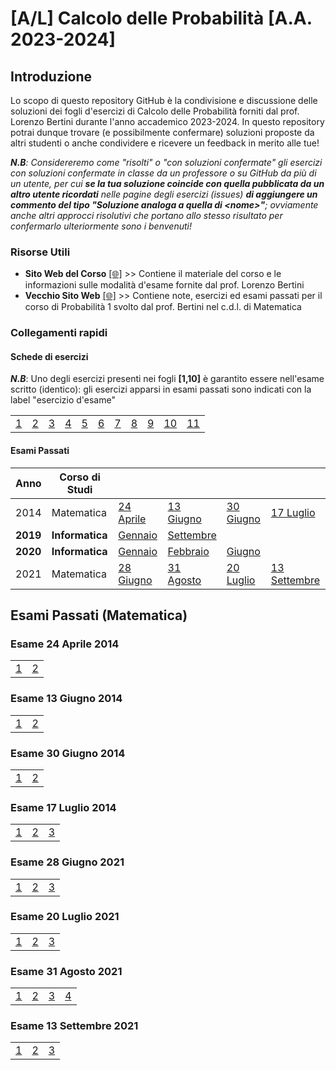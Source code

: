 # [A/L] Calcolo delle Probabilità [A.A. 2023-2024]

## Introduzione

Lo scopo di questo repository GitHub è la condivisione e discussione delle soluzioni dei fogli d'esercizi di Calcolo delle Probabilità forniti dal prof. Lorenzo Bertini durante l'anno accademico 2023-2024. In questo repository potrai dunque trovare (e possibilmente confermare) soluzioni proposte da altri studenti o anche condividere e ricevere un feedback in merito alle tue!

_**N.B**: Considereremo come "risolti" o "con soluzioni confermate" gli esercizi con soluzioni confermate in classe da un professore o su GitHub da più di un utente, per cui **se la tua soluzione coincide con quella pubblicata da un altro utente ricordati** nelle pagine degli esercizi (issues) **di aggiungere un commento del tipo "Soluzione analoga a quella di \<nome\>"**; ovviamente anche altri approcci risolutivi che portano allo stesso risultato per confermarlo ulteriormente sono i benvenuti!_

### Risorse Utili
- **Sito Web del Corso** [[🌐]](https://www1.mat.uniroma1.it/people/bertini/ama/didattica/informatica/) >> Contiene il materiale del corso e le informazioni sulle modalità d'esame fornite dal prof. Lorenzo Bertini
- **Vecchio Sito Web** [[🌐]](https://www1.mat.uniroma1.it/people/bertini/ama/didattica/probab1/) >> Contiene note, esercizi ed esami passati per il corso di Probabilità 1 svolto dal prof. Bertini nel c.d.l. di Matematica

### Collegamenti rapidi

#### Schede di esercizi
_**N.B**_: Uno degli esercizi presenti nei fogli **[1,10]** è garantito essere nell'esame scritto (identico): gli esercizi apparsi in esami passati sono indicati con la label "esercizio d'esame"

|    |    |    |    |    |    |    |    |    |    |    |
|----|----|----|----|----|----|----|----|----|----|----|
| [1](../../discussions?discussions_q=category%3A"01") | [2](../../discussions?discussions_q=category%3A"02") | [3](../../discussions?discussions_q=category%3A"03") | [4](../../discussions?discussions_q=category%3A"04") | [5](../../discussions?discussions_q=category%3A"05") | [6](../../discussions?discussions_q=category%3A"06") | [7](../../discussions?discussions_q=category%3A"07") | [8](../../discussions?discussions_q=category%3A"08") | [9](../../discussions?discussions_q=category%3A"09") | [10](../../discussions?discussions_q=category%3A"10") | [11](../../discussions?discussions_q=category%3A"11") |
#### Esami Passati
|  Anno  | Corso di Studi |    |    |    |   |
|----|----|----|----|----|----|
| 2014 | Matematica | [24 Aprile](#esame-24-aprile-2014) | [13 Giugno](#esame-13-giugno-2014) | [30 Giugno](#esame-30-giugno-2014) | [17 Luglio](#esame-17-luglio-2014) |
| **2019** | **Informatica** | [Gennaio](../../discussions?discussions_q=label%3A"gennaio+2019") | [Settembre](../../discussions?discussions_q=label%3A"settembre+2019")|| |
| **2020** | **Informatica** | [Gennaio](../../discussions?discussions_q=label%3A"gennaio+2020") | [Febbraio](../../discussions?discussions_q=label%3A"febbraio+2020") |  [Giugno](../../discussions?discussions_q=label%3A"giugno+2020")|| 
| 2021 | Matematica | [28 Giugno](#esame-28-giugno-2021) | [31 Agosto](#esame-31-agosto-2021) | [20 Luglio](#esame-20-luglio-2021) | [13 Settembre](#esame-13-settembre-2021) |


## Esami Passati (Matematica)
### Esame 24 Aprile 2014
|    |    |       
|----|----|
| [1](../../issues/78) | [2](../../issues/79)  | 
### Esame 13 Giugno 2014
|    |    |       
|----|----|
| [1](../../issues/76) | [2](../../issues/77)  | 
### Esame 30 Giugno 2014
|    |    |       
|----|----|
| [1](../../issues/74) | [2](../../issues/75)  | 
### Esame 17 Luglio 2014
|    |    |    |
|----|----|----|
| [1](../../issues/70) | [2](../../issues/71)  | [3](../../issues/72)  |

### Esame 28 Giugno 2021
|    |    |    |    
|----|----|----|
| [1](../../issues/67) | [2](../../issues/68)  | [3](../../issues/69)  | 
### Esame 20 Luglio 2021
|    |    |    |    
|----|----|----|
| [1](../../issues/64) | [2](../../issues/65)  | [3](../../issues/66)  | 
### Esame 31 Agosto 2021
|    |    |    |    |
|----|----|----|----|
| [1](../../issues/57) | [2](../../issues/58)  | [3](../../issues/59)  | [4](../../issues/60)  |
### Esame 13 Settembre 2021
|    |    |    |    
|----|----|----|
| [1](../../issues/61) | [2](../../issues/62)  | [3](../../issues/63)  | 
